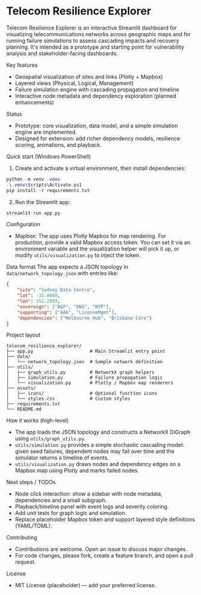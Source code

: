 # Telecom Resilience Explorer

Telecom Resilience Explorer is an interactive Streamlit dashboard for visualizing telecommunications networks across geographic maps and for running failure simulations to assess cascading impacts and recovery planning. It's intended as a prototype and starting point for vulnerability analysis and stakeholder-facing dashboards.

Key features
- Geospatial visualization of sites and links (Plotly + Mapbox)
- Layered views (Physical, Logical, Management)
- Failure simulation engine with cascading propagation and timeline
- Interactive node metadata and dependency exploration (planned enhancements)

Status
- Prototype: core visualization, data model, and a simple simulation engine are implemented.
- Designed for extension: add richer dependency models, resilience scoring, animations, and playback.

Quick start (Windows PowerShell)

1. Create and activate a virtual environment, then install dependencies:

```powershell
python -m venv .venv
.\.venv\Scripts\Activate.ps1
pip install -r requirements.txt
```

2. Run the Streamlit app:

```powershell
streamlit run app.py
```

Configuration
- Mapbox: The app uses Plotly Mapbox for map rendering. For production, provide a valid Mapbox access token. You can set it via an environment variable and the visualization helper will pick it up, or modify `utils/visualization.py` to inject the token.

Data format
The app expects a JSON topology in `data/network_topology.json` with entries like:

```json
{
	"site": "Sydney Data Centre",
	"lat": -33.8688,
	"lon": 151.2093,
	"sovereign": ["BGP", "DNS", "NTP"],
	"supporting": ["AAA", "LicenseMgmt"],
	"dependencies": ["Melbourne Hub", "Brisbane Core"]
}
```

Project layout

```
telecom_resilience_explorer/
├── app.py                     # Main Streamlit entry point
├── data/
│   └── network_topology.json  # Sample network definition
├── utils/
│   ├── graph_utils.py         # NetworkX graph helpers
│   ├── simulation.py          # Failure propagation logic
│   └── visualization.py       # Plotly / Mapbox map renderers
├── assets/
│   ├── icons/                 # Optional function icons
│   └── styles.css             # Custom styles
├── requirements.txt
└── README.md
```

How it works (high-level)
- The app loads the JSON topology and constructs a NetworkX DiGraph using `utils/graph_utils.py`.
- `utils/simulation.py` provides a simple stochastic cascading model: given seed failures, dependent nodes may fail over time and the simulator returns a timeline of events.
- `utils/visualization.py` draws nodes and dependency edges on a Mapbox map using Plotly and marks failed nodes.

Next steps / TODOs
- Node click interaction: show a sidebar with node metadata, dependencies and a small subgraph.
- Playback/timeline panel with event logs and severity coloring.
- Add unit tests for graph logic and simulation.
- Replace placeholder Mapbox token and support layered style definitions (YAML/TOML).

Contributing
- Contributions are welcome. Open an issue to discuss major changes.
- For code changes, please fork, create a feature branch, and open a pull request.

License
- MIT License (placeholder) — add your preferred license.

